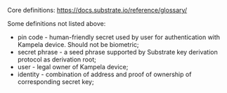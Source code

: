 Core definitions: https://docs.substrate.io/reference/glossary/ 

Some definitions not listed above:
* pin code - human-friendly secret used by user for authentication with Kampela device. Should not be biometric;
* secret phrase - a seed phrase supported by Substrate key derivation protocol as derivation root;
* user - legal owner of Kampela device;
* identity - combination of address and proof of ownership of corresponding secret key;